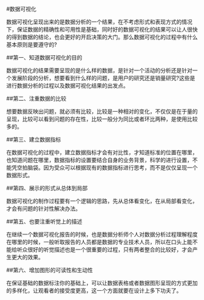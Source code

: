 #数据可视化  


数据可视化呈现出来的是数据分析的一个结果，在不考虑形式和表现方式的情况下，保证数据的精确性和可用性是基础，同时好的数据可视化的结果可以让人很快的得到数据的结论，也会更好的开启决策的大门。那么数据可视化的过程中有什么基本原则是要遵守的?  

##第一、知道数据可视化的目的  

数据可视化的结果需要呈现的是什么样的数据，是针对一个活动的分析还是针对一个发展阶段的分析，想要看到什么样的问题，是用户的研究还是销量研究?这些是进行数据分析的过程以及数据可视化结果的出发点。  

##第二、注重数据的比较  

想要数据反映出问题，就必须有比较，比较是一种相对的变化，不仅仅是在于量的呈现，比较可以看到问题的存在性，比较一般分为同比或者环比两种，是使用比较多的。  

##第三、建立数据指标  

在数据可视化的过程中，建立数据指标才会有对比性，才知道标准的位置在哪里，也知道问题在哪里，数据指标的设置要结合自身的业务背景，科学的进行设置，不能凭空拍脑袋。因为受众可以根据现有的数据指标进行思考，而不是仅仅呈现一个数据形式。  

##第四、展示的形式从总体到局部  

数据可视化的制作过程要有一个逻辑的思路，先从总体看变化，在从局部看变化，才会有问题的针对性解决办法。  

##第五、也要注重听觉上的描述  

在继续一个数据可视化报告的时候，也是数据分析师个人对数据分析过程理解程度在哪里的时候，一般听取报告的人员都是数据的专业技术人员，所以在口头上能不能给听众很好的听觉描述也是一个很重要的过程，只有两者整合的比较好，才会产生更大的效果。  

##第六、增加图形的可读性和生动性  

在保证基础的数据标注你的基础上，可以让数据表格或者数据图形呈现的方式更加的多样化，让观看者的接受度更高，这一个方面就要在设计上多下功夫了。
